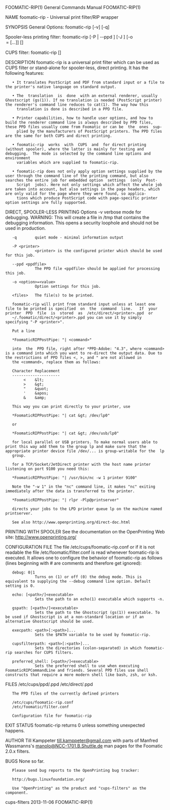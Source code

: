 
FOOMATIC-RIP(1)                                                                            General Commands Manual                                                                            FOOMATIC-RIP(1)

NAME
       foomatic-rip - Universal print filter/RIP wrapper

SYNOPSIS
   General Options:
       foomatic-rip [-v] [-q] <mode-specific options>

   Spooler-less printing filter:
       foomatic-rip [-P <printer>  |  --ppd  <ppdfile> ]  [-J <jobtitle> ] [-o  <option>=<value>  [...]]  [<files>]

   CUPS filter:
       foomatic-rip <jobid> <user> <jobtitle> <numcopies> <options> [<file>]

DESCRIPTION
       foomatic-rip is a universal print filter which can be used as CUPS filter or stand-alone for spooler-less, direct printing. It has the following features:

       • It translates PostScript and PDF from standard input or a file to the printer's native language on standard output.

       • The  translation  is  done  with an external renderer, usually Ghostscript (gs(1)). If no translation is needed (PostScript printer) the renderer's command line reduces to cat(1). The way how this
         translation is done is described in a PPD file.

       • Printer capabilities, how to handle user options, and how to build the renderer command line is always described by PPD files, these PPD files usually come from Foomatic or can be  the  ones  sup‐
         plied by the manufacturers of PostScript printers. The PPD files are the same for both CUPS and direct printing.

       • foomatic-rip  works  with  CUPS  and  for direct printing (without spooler), where the latter is mainly for testing and debugging.  The mode is selected by the command line options and environment
         variables which are supplied to foomatic-rip.

       • foomatic-rip does not only apply option settings supplied by the user through the command line of the printing command, but also searches the entire job for embedded option  settings  (only  Post‐
         Script  jobs). Here not only settings which affect the whole job are taken into account, but also settings in the page headers, which are only valid for the page where they were found, so applica‐
         tions which produce PostScript code with page-specific printer option settings are fully supported.

DIRECT, SPOOLER-LESS PRINTING
   Options
       -v        verbose mode for debugging.  WARNING: This will create a file in /tmp that contains the debugging information.  This opens a security loophole and should not be used in production.

       -q        quiet mode - minimal information output

       -P <printer>
                 <printer> is the configured printer which should be used for this job.

       --ppd <ppdfile>
                 The PPD file <ppdfile> should be applied for processing this job.

       -o <option>=<value>
                 Option settings for this job.

       <files>   The file(s) to be printed.

       foomatic-rip will print from standard input unless at least one file to be printed is specified  on  the  command  line.   If  your  printer  PPD  file  is  stored  as  /etc/direct/<printer>.ppd  or
       ~/.foomatic/direct/<printer>.ppd you can use it by simply specifying "-P <printer>".

       Put a line

       *FoomaticRIPPostPipe: "| <command>"

       into  the  PPD file, right after *PPD-Adobe: "4.3", where <command> is a command into which you want to re-direct the output data. Due to the restrictions of PPD files <, >, and " are not allowed in
       the <command>, replace them as follows:

       Character Replacement
       ---------------------
            <    &lt;
            >    &gt;
            "    &quot;
            '    &apos;
            &    &amp;

       This way you can print directly to your printer, use

       *FoomaticRIPPostPipe: "| cat &gt; /dev/lp0"

       or

       *FoomaticRIPPostPipe: "| cat &gt; /dev/usb/lp0"

       for local parallel or USB printers. To make normal users able to print this way add them to the group lp and make sure that the appropriate printer device file /dev/... is group-writable for the  lp
       group.

       for a TCP/Socket/JetDirect printer with the host name printer listening on port 9100 you need this:

       *FoomaticRIPPostPipe: "| /usr/bin/nc -w 1 printer 9100"

       Note the "-w 1" in the "nc" command line, it makes "nc" exiting immediately after the data is transferred to the printer.

       *FoomaticRIPPostPipe: "| rlpr -Plp@printserver"

       directs your jobs to the LPD printer queue lp on the machine named printserver.

       See also http://www.openprinting.org/direct-doc.html

PRINTING WITH SPOOLER
       See the documentation on the OpenPrinting Web site: http://www.openprinting.org/

CONFIGURATION FILE
       The file /etc/cups/foomatic-rip.conf or if it is not readable the file /etc/foomatic/filter.conf is read whenever foomatic-rip is executed. It allows one to configure the behavior of foomatic-rip as
       follows (lines beginning with # are comments and therefore get ignored):

       debug: 0|1
                 Turns on (1) or off (0) the debug mode. This is equivalent to supplying the --debug command line option. Default setting is 0.

       echo: [<path>/]<executable>
                 Sets the path to an echo(1) executable which supports -n.

       gspath: [<path>/]<executable>
                 Sets the path to the Ghostscript (gs(1)) executable. To be used if Ghostscript is at a non-standard location or if an alternative Ghostscript should be used.

       execpath: <path>[:<path>]...
                 Sets the $PATH variable to be used by foomatic-rip.

       cupsfilterpath: <path>[:<path>]...
                 Sets the directories (colon-separated) in which foomatic-rip searches for CUPS filters.

       preferred_shell: [<path>/]<executable>
                 Sets the preferred shell to use when executing FoomaticRIPCommandLine and friends. Several PPD files use shell constructs that require a more modern shell like bash, zsh, or ksh.

FILES
       /etc/cups/ppd/<printer>.ppd
       /etc/direct/<printer>.ppd

       The PPD files of the currently defined printers

       /etc/cups/foomatic-rip.conf
       /etc/foomatic/filter.conf

       Configuration file for foomatic-rip

EXIT STATUS
       foomatic-rip returns 0 unless something unexpected happens.

AUTHOR
       Till Kamppeter <till.kamppeter@gmail.com> with parts of Manfred Wassmanns's <manolo@NCC-1701.B.Shuttle.de> man pages for the Foomatic 2.0.x filters.

BUGS
       None so far.

       Please send bug reports to the OpenPrinting bug tracker:

       http://bugs.linuxfoundation.org/

       Use "OpenPrinting" as the product and "cups-filters" as the component.

cups-filters                                                                                      2013-11-06                                                                                  FOOMATIC-RIP(1)
